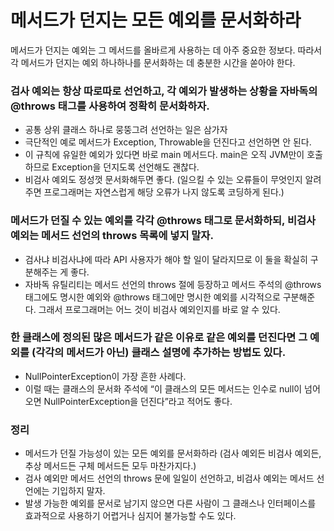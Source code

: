 # 메서드가 던지는 모든 예외를 문서화하라

메서드가 던지는 예외는 그 메서드를 올바르게 사용하는 데 아주 중요한 정보다. 따라서 각 메서드가 던지는 예외 하나하나를 문서화하는 데 충분한 시간을 쏟아야 한다.

### 검사 예외는 항상 따로따로 선언하고, 각 예외가 발생하는 상황을 자바독의 @throws 태그를 사용하여 정확히 문서화하자.

- 공통 상위 클래스 하나로 뭉뚱그려 선언하는 일은 삼가자
- 극단적인 예로 메서드가 Exception, Throwable을 던진다고 선언하면 안 된다.
- 이 규칙에 유일한 예외가 있다면 바로 main 메서드다. main은 오직 JVM만이 호출하므로 Exception을 던지도록 선언해도 괜찮다.
- 비검사 예외도 정성껏 문서화해두면 좋다. (일으킬 수 있는 오류들이 무엇인지 알려주면 프로그래머는 자연스럽게 해당 오류가 나지 않도록 코딩하게 된다.)

### 메서드가 던질 수 있는 예외를 각각 @throws 태그로 문서화하되, 비검사 예외는 메서드 선언의 throws 목록에 넣지 말자.

- 검사냐 비검사냐에 따라 API 사용자가 해야 할 일이 달라지므로 이 둘을 확실히 구분해주는 게 좋다.
- 자바독 유틸리티는 메서드 선언의 throws 절에 등장하고 메서드 주석의 @throws 태그에도 명시한 예외와 @throws 태그에만 명시한 예외를 시각적으로 구분해준다. 그래서 프로그래머는 어느 것이 비검사 예외인지를 바로 알 수 있다.

### 한 클래스에 정의된 많은 메서드가 같은 이유로 같은 예외를 던진다면 그 예외를 (각각의 메서드가 아닌) 클래스 설명에 추가하는 방법도 있다.

- NullPointerException이 가장 흔한 사례다.
- 이럴 때는 클래스의 문서화 주석에 “이 클래스의 모든 메서드는 인수로 null이 넘어오면 NullPointerException을 던진다”라고 적어도 좋다.

### 정리

- 메서드가 던질 가능성이 있는 모든 예외를 문서화하라 (검사 예외든 비검사 예외든, 추상 메서드든 구체 메서드든 모두 마찬가지다.)
- 검사 예외만 메서드 선언의 throws 문에 일일이 선언하고, 비검사 예외는 메서드 선언에는 기입하지 말자.
- 발생 가능한 예외를 문서로 남기지 않으면 다른 사람이 그 클래스나 인터페이스를 효과적으로 사용하기 어렵거나 심지어 불가능할 수도 있다.
